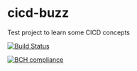 # cicd-buzz
Test project to learn some CICD concepts

[![Build Status](https://travis-ci.org/shultzam/cicd-buzz.svg?branch=master)](https://travis-ci.org/shultzam/cicd-buzz)  

[![BCH compliance](https://bettercodehub.com/edge/badge/shultzam/cicd-buzz?branch=master)](https://bettercodehub.com/)

